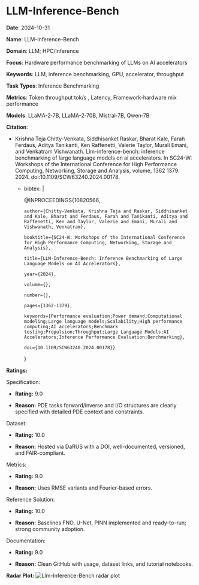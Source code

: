 # LLM-Inference-Bench


**Date**: 2024-10-31


**Name**: LLM-Inference-Bench


**Domain**: LLM; HPC/inference


**Focus**: Hardware performance benchmarking of LLMs on AI accelerators


**Keywords**: LLM, inference benchmarking, GPU, accelerator, throughput


**Task Types**: Inference Benchmarking


**Metrics**: Token throughput  tok/s , Latency, Framework-hardware mix performance


**Models**: LLaMA-2‑7B, LLaMA-2‑70B, Mistral‑7B, Qwen‑7B


**Citation**:


- Krishna Teja Chitty-Venkata, Siddhisanket Raskar, Bharat Kale, Farah Ferdaus, Aditya Tanikanti, Ken Raffenetti, Valerie Taylor, Murali Emani, and Venkatram Vishwanath. Llm-inference-bench: inference benchmarking of large language models on ai accelerators. In SC24-W: Workshops of the International Conference for High Performance Computing, Networking, Storage and Analysis, volume, 1362 1379. 2024. doi:10.1109/SCW63240.2024.00178.

  - bibtex: |

      @INPROCEEDINGS{10820566,

        author={Chitty-Venkata, Krishna Teja and Raskar, Siddhisanket and Kale, Bharat and Ferdaus, Farah and Tanikanti, Aditya and Raffenetti, Ken and Taylor, Valerie and Emani, Murali and Vishwanath, Venkatram},

        booktitle={SC24-W: Workshops of the International Conference for High Performance Computing, Networking, Storage and Analysis}, 

        title={LLM-Inference-Bench: Inference Benchmarking of Large Language Models on AI Accelerators}, 

        year={2024},

        volume={},

        number={},

        pages={1362-1379},

        keywords={Performance evaluation;Power demand;Computational modeling;Large language models;Scalability;High performance computing;AI accelerators;Benchmark testing;Propulsion;Throughput;Large Language Models;AI Accelerators;Inference Performance Evaluation;Benchmarking},

        doi={10.1109/SCW63240.2024.00178}}

      }



**Ratings:**


Specification:


  - **Rating:** 9.0


  - **Reason:** PDE tasks  forward/inverse  and I/O structures are clearly specified with detailed PDE context and constraints.


Dataset:


  - **Rating:** 10.0


  - **Reason:** Hosted via DaRUS with a DOI, well-documented, versioned, and FAIR-compliant.


Metrics:


  - **Rating:** 9.0


  - **Reason:** Uses RMSE variants and Fourier-based errors.


Reference Solution:


  - **Rating:** 10.0


  - **Reason:** Baselines  FNO, U-Net, PINN  implemented and ready-to-run; strong community adoption.


Documentation:


  - **Rating:** 9.0


  - **Reason:** Clean GitHub with usage, dataset links, and tutorial notebooks.


**Radar Plot:**
 ![Llm-Inference-Bench radar plot](../../tex/images/llm-inference-bench_radar.png)